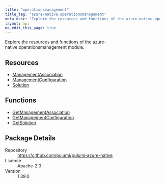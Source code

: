 ```yaml
---
title: "operationsmanagement"
title_tag: "azure-native.operationsmanagement"
meta_desc: "Explore the resources and functions of the azure-native.operationsmanagement module."
layout: api
no_edit_this_page: true
---
```


<!-- WARNING: this file was generated by Pulumi Docs Generator. -->
<!-- Do not edit by hand unless you're certain you know what you are doing! -->

Explore the resources and functions of the azure-native.operationsmanagement module.

<h2 id="resources">Resources</h2>
<ul class="api">
    <li><a href="managementassociation" title="ManagementAssociation"><span class="api-symbol api-symbol--resource"></span>ManagementAssociation</a></li>
    <li><a href="managementconfiguration" title="ManagementConfiguration"><span class="api-symbol api-symbol--resource"></span>ManagementConfiguration</a></li>
    <li><a href="solution" title="Solution"><span class="api-symbol api-symbol--resource"></span>Solution</a></li>
</ul>

<h2 id="functions">Functions</h2>
<ul class="api">
    <li><a href="getmanagementassociation" title="GetManagementAssociation"><span class="api-symbol api-symbol--function"></span>GetManagementAssociation</a></li>
    <li><a href="getmanagementconfiguration" title="GetManagementConfiguration"><span class="api-symbol api-symbol--function"></span>GetManagementConfiguration</a></li>
    <li><a href="getsolution" title="GetSolution"><span class="api-symbol api-symbol--function"></span>GetSolution</a></li>
</ul>

<h2 id="package-details">Package Details</h2>
<dl class="package-details">
	<dt>Repository</dt>
	<dd><a href="https://github.com/pulumi/pulumi-azure-native">https://github.com/pulumi/pulumi-azure-native</a></dd>
	<dt>License</dt>
	<dd>Apache-2.0</dd>
	<dt>Version</dt>
	<dd>1.39.0</dd>
</dl>

